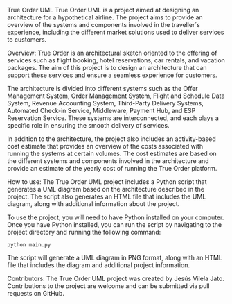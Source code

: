 True Order UML
True Order UML is a project aimed at designing an architecture for a hypothetical airline. The project aims to provide an overview of the systems and components involved in the traveller´s experience, including the different market solutions used to deliver services to customers.

Overview:
True Order is an architectural sketch oriented to the offering of services such as flight booking, hotel reservations, car rentals, and vacation packages. The aim of this project is to design an architecture that can support these services and ensure a seamless experience for customers.

The architecture is divided into different systems such as the Offer Management System, Order Management System, Flight and Schedule Data System, Revenue Accounting System, Third-Party Delivery Systems, Automated Check-in Service, Middleware, Payment Hub, and ESP Reservation Service. These systems are interconnected, and each plays a specific role in ensuring the smooth delivery of services.

In addition to the architecture, the project also includes an activity-based cost estimate that provides an overview of the costs associated with running the systems at certain volumes. The cost estimates are based on the different systems and components involved in the architecture and provide an estimate of the yearly cost of running the True Order platform.

How to use:
The True Order UML project includes a Python script that generates a UML diagram based on the architecture described in the project. The script also generates an HTML file that includes the UML diagram, along with additional information about the project.

To use the project, you will need to have Python installed on your computer. Once you have Python installed, you can run the script by navigating to the project directory and running the following command:
    
    python main.py

The script will generate a UML diagram in PNG format, along with an HTML file that includes the diagram and additional project information.

Contributors:
The True Order UML project was created by Jesús Vilela Jato. Contributions to the project are welcome and can be submitted via pull requests on GitHub.



